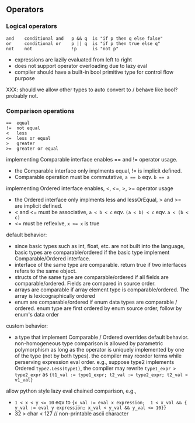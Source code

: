 ## Operators

### Logical operators
```
and    conditional and   p && q  is "if p then q else false"
or     conditional or    p || q  is "if p then true else q"
not    not               !p      is "not p"
```

- expressions are lazily evaluated from left to right
- does not support operator overloading due to lazy eval
- compiler should have a built-in bool primitive type for control flow purpose

XXX: should we allow other types to auto convert to / behave like bool? probably not.

### Comparison operations
```
==  equal
!=  not equal 
<   less
<=  less or equal
>   greater
>=  greater or equal
```

implementing Comparable interface enables == and != operator usage.
- the Comparable interface only implments equal, != is implicit defined.
- Comparable operation must be commutative, `a == b` eqv. `b == a`

implementing Ordered interface enables, <, <=, >, >= operator usage
- the Ordered interface only implments less and lessOrEqual, > and >= are implicit defined.
- < and <= must be associative, `a < b < c` eqv. `(a < b) < c` eqv. `a < (b < c)`
- <= must be reflexive, `x <= x` is true

default behavior:
- since basic types such as int, float, etc. are not built into the language, basic types are comparable/ordered if the basic type implement Comparable/Ordered interface.
- interface of the same type are comparable.  return true if two interfaces refers to the same object.
- structs of the same type are comparable/ordered if all fields are comparable/ordered.  Fields are compared in source order.
- arrays are comparable if array element type is comparable/ordered.  The array is lexicographically ordered
- enum are comparable/ordered if enum data types are comparable / ordered.  enum type are first ordered by enum source order, follow by enum's data order

custom behavior:
- a type that implement Comparable / Ordered overrides default behavior.  non-homogeneous type comparison is allowed by parametric polymorphism as long as the operator is uniquely implemented by one of the type (not by both types).  the compiler may reorder terms while perserving expression eval order.  e.g., suppose type2 implements Ordered `type2.Less(type1)`, the compiler may rewrite `type1_expr > type2_expr` as `{t1_val := type1_expr; t2_val := type2_expr; t2_val < v1_val}`

allow python style lazy eval chained comparison, e.g.,
- `1 < x < y <= 10` eqv to `{x_val := eval x expression;  1 < x_val && { y_val := eval y expression; x_val < y_val && y_val <= 10}}`
- 32 > char < 127  // non-printable ascii character
